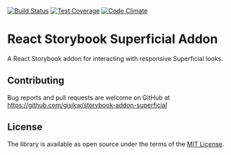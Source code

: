 [![Build Status](https://travis-ci.org/gisikw/storybook-addon-superficial.svg?branch=master)](https://travis-ci.org/gisikw/storybook-addon-superficial)
[![Test Coverage](https://codeclimate.com/github/gisikw/storybook-addon-superficial/badges/coverage.svg)](https://codeclimate.com/github/gisikw/storybook-addon-superficial/coverage)
[![Code Climate](https://codeclimate.com/github/gisikw/storybook-addon-superficial/badges/gpa.svg)](https://codeclimate.com/github/gisikw/storybook-addon-superficial)

# React Storybook Superficial Addon

A React Storybook addon for interacting with responsive Superficial looks.

## Contributing

Bug reports and pull requests are welcome on GitHub at https://github.com/gisikw/storybook-addon-superficial

## License

The library is available as open source under the terms of the [MIT License](http://opensource.org/licenses/MIT).
